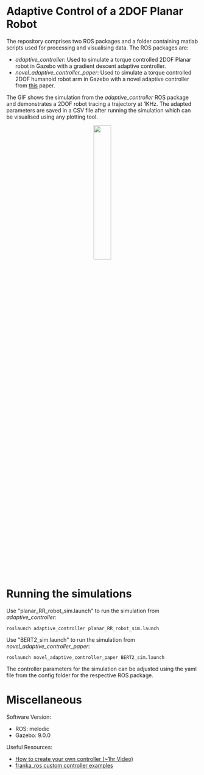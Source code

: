 # Adaptive Control of a 2DOF Planar Robot

The repository comprises two ROS packages and a folder containing matlab scripts used for processing and visualising data. The ROS packages are:
- *adaptive_controller*: Used to simulate a torque controlled 2DOF Planar robot in Gazebo with a gradient descent adaptive controller.
- *novel_adaptive_controller_paper*: Used to simulate a torque controlled 2DOF humanoid robot arm in Gazebo with a novel adaptive controller from [this](https://www.sciencedirect.com/science/article/abs/pii/S0921889013001887) paper.

The GIF shows the simulation from the *adaptive_controller* ROS package and demonstrates a 2DOF robot tracing a trajectory at 1KHz. The adapted parameters are saved in a CSV file after running the simulation which can be visualised using any plotting tool.

<p align="center">
    <img src="https://github.com/Keyran-H/ros_experimenting_ws/blob/main/gif/GradientDescentPlanarRobot.gif" width="30%" height="30%"/>
</p>

# Running the simulations

Use "planar_RR_robot_sim.launch" to run the simulation from *adaptive_controller*:

`roslaunch adaptive_controller planar_RR_robot_sim.launch`

Use "BERT2_sim.launch" to run the simulation from *novel_adaptive_controller_paper*:

`roslaunch novel_adaptive_controller_paper BERT2_sim.launch`

The controller parameters for the simulation can be adjusted using the yaml file from the config folder for the respective ROS package.

# Miscellaneous

Software Version:
- ROS: melodic
- Gazebo: 9.0.0

Useful Resources:
- [How to create your own controller (~1hr Video)](https://www.youtube.com/watch?v=7BLc18lOFJw)
- [franka_ros custom controller examples](https://github.com/frankaemika/franka_ros/tree/develop/franka_example_controllers/src)
